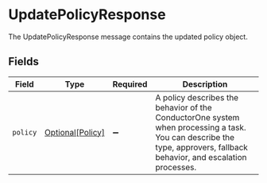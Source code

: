 # UpdatePolicyResponse

The UpdatePolicyResponse message contains the updated policy object.


## Fields

| Field                                                                                                                                                                 | Type                                                                                                                                                                  | Required                                                                                                                                                              | Description                                                                                                                                                           |
| --------------------------------------------------------------------------------------------------------------------------------------------------------------------- | --------------------------------------------------------------------------------------------------------------------------------------------------------------------- | --------------------------------------------------------------------------------------------------------------------------------------------------------------------- | --------------------------------------------------------------------------------------------------------------------------------------------------------------------- |
| `policy`                                                                                                                                                              | [Optional[Policy]](../../models/shared/policy.md)                                                                                                                     | :heavy_minus_sign:                                                                                                                                                    | A policy describes the behavior of the ConductorOne system when processing a task. You can describe the type, approvers, fallback behavior, and escalation processes. |